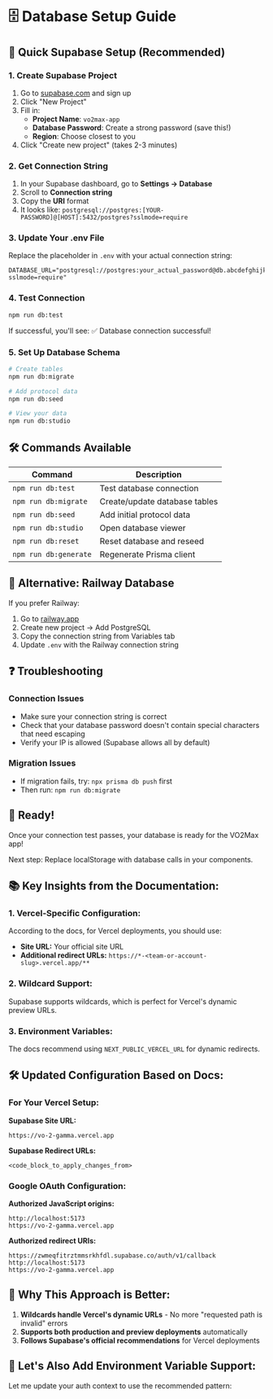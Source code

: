 # 🗄️ Database Setup Guide

## 🚀 Quick Supabase Setup (Recommended)

### 1. Create Supabase Project

1. Go to [supabase.com](https://supabase.com) and sign up
2. Click "New Project"
3. Fill in:
   - **Project Name**: `vo2max-app`
   - **Database Password**: Create a strong password (save this!)
   - **Region**: Choose closest to you
4. Click "Create new project" (takes 2-3 minutes)

### 2. Get Connection String

1. In your Supabase dashboard, go to **Settings → Database**
2. Scroll to **Connection string**
3. Copy the **URI** format
4. It looks like: `postgresql://postgres:[YOUR-PASSWORD]@[HOST]:5432/postgres?sslmode=require`

### 3. Update Your .env File

Replace the placeholder in `.env` with your actual connection string:

```env
DATABASE_URL="postgresql://postgres:your_actual_password@db.abcdefghijk.supabase.co:5432/postgres?sslmode=require"
```

### 4. Test Connection

```bash
npm run db:test
```

If successful, you'll see: ✅ Database connection successful!

### 5. Set Up Database Schema

```bash
# Create tables
npm run db:migrate

# Add protocol data
npm run db:seed

# View your data
npm run db:studio
```

## 🛠️ Commands Available

| Command               | Description                   |
| --------------------- | ----------------------------- |
| `npm run db:test`     | Test database connection      |
| `npm run db:migrate`  | Create/update database tables |
| `npm run db:seed`     | Add initial protocol data     |
| `npm run db:studio`   | Open database viewer          |
| `npm run db:reset`    | Reset database and reseed     |
| `npm run db:generate` | Regenerate Prisma client      |

## 🔧 Alternative: Railway Database

If you prefer Railway:

1. Go to [railway.app](https://railway.app)
2. Create new project → Add PostgreSQL
3. Copy the connection string from Variables tab
4. Update `.env` with the Railway connection string

## ❓ Troubleshooting

### Connection Issues

- Make sure your connection string is correct
- Check that your database password doesn't contain special characters that need escaping
- Verify your IP is allowed (Supabase allows all by default)

### Migration Issues

- If migration fails, try: `npx prisma db push` first
- Then run: `npm run db:migrate`

## 🎉 Ready!

Once your connection test passes, your database is ready for the VO2Max app!

Next step: Replace localStorage with database calls in your components.

## 📚 **Key Insights from the Documentation:**

### **1. Vercel-Specific Configuration:**
According to the docs, for Vercel deployments, you should use:
- **Site URL:** Your official site URL
- **Additional redirect URLs:** `https://*-<team-or-account-slug>.vercel.app/**`

### **2. Wildcard Support:**
Supabase supports wildcards, which is perfect for Vercel's dynamic preview URLs.

### **3. Environment Variables:**
The docs recommend using `NEXT_PUBLIC_VERCEL_URL` for dynamic redirects.

## 🛠️ **Updated Configuration Based on Docs:**

### **For Your Vercel Setup:**

**Supabase Site URL:**
```
https://vo-2-gamma.vercel.app
```

**Supabase Redirect URLs:**
```
<code_block_to_apply_changes_from>
```

### **Google OAuth Configuration:**

**Authorized JavaScript origins:**
```
http://localhost:5173
https://vo-2-gamma.vercel.app
```

**Authorized redirect URIs:**
```
https://zwmeqfitrztmmsrkhfdl.supabase.co/auth/v1/callback
http://localhost:5173
https://vo-2-gamma.vercel.app
```

## 🎯 **Why This Approach is Better:**

1. **Wildcards handle Vercel's dynamic URLs** - No more "requested path is invalid" errors
2. **Supports both production and preview deployments** automatically
3. **Follows Supabase's official recommendations** for Vercel deployments

## 🔧 **Let's Also Add Environment Variable Support:**

Let me update your auth context to use the recommended pattern:
